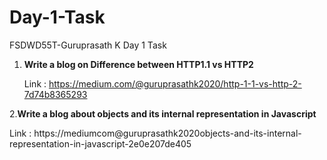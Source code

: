 # Day-1-Task
FSDWD55T-Guruprasath K
Day 1 Task 
 1. **Write a blog on Difference between HTTP1.1 vs HTTP2**
    
    Link : https://medium.com/@guruprasathk2020/http-1-1-vs-http-2-7d74b8365293

 2.**Write a blog about objects and its internal representation in Javascript**
     
Link : https://mediumcom@guruprasathk2020objects-and-its-internal-representation-in-javascript-2e0e207de405
